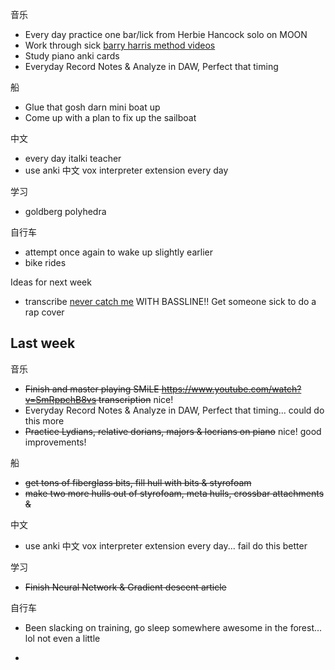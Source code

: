 音乐

   - Every day practice one bar/lick from Herbie Hancock solo on MOON
   - Work through sick [barry harris method videos](
   https://www.youtube.com/watch?v=sloj9Mmg_CY&t=214s)
   - Study piano anki cards
   - Everyday Record Notes & Analyze in DAW, Perfect that timing

船

   - Glue that gosh darn mini boat up
   - Come up with a plan to fix up the sailboat

中文

   - every day italki teacher
   - use anki 中文 vox interpreter extension every day

学习

   - goldberg polyhedra

自行车

   - attempt once again to wake up slightly earlier
   - bike rides

Ideas for next week

   - transcribe [never catch
me](https://www.youtube.com/watch?v=2lXD0vv-ds8) WITH
   BASSLINE!! Get someone sick to do a rap cover


## Last week
音乐

   - ~~Finish and master playing SMiLE
   <https://www.youtube.com/watch?v=SmRppchB8vs> transcription~~ nice!
   - Everyday Record Notes & Analyze in DAW, Perfect that timing... could
   do this more
   - ~~Practice Lydians, relative dorians, majors & locrians on piano~~
   nice! good improvements!

船

   - ~~get tons of fiberglass bits, fill hull with bits & styrofoam~~
   - ~~make two more hulls out of styrofoam, meta hulls, crossbar
   attachments &~~

中文

   - use anki 中文 vox interpreter extension every day... fail do this better

学习

   - ~~Finish Neural Network & Gradient descent article~~

自行车

   - Been slacking on training, go sleep somewhere awesome in the forest...
   lol not even a little


   -
